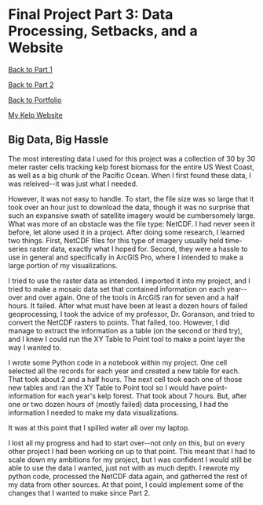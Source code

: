 # Final Project Part 3: Data Processing, Setbacks, and a Website
[Back to Part 1](kelp-proj-HNeblina.md)

[Back to Part 2](final-part-2)

[Back to Portfolio](README.md)

[My Kelp Website](https://carnegiemellon.shorthandstories.com/070951e8-c3d6-49d9-8166-4a097fa5b8f1/index.html)

## Big Data, Big Hassle
The most interesting data I used for this project was a collection of 30 by 30 meter raster cells tracking kelp forest biomass for the entire US West Coast, as well as a big chunk of the Pacific Ocean. When I first found these data, I was releived--it was just what I needed. 

However, it was not easy to handle. To start, the file size was so large that it took over an hour just to download the data, though it was no surprise that such an expansive swath of satellite imagery would be cumbersomely large. What was more of an obstacle was the file type: NetCDF. I had never seen it before, let alone used it in a project. After doing some research, I learned two things. First, NetCDF files for this type of imagery usually held time-series raster data, exactly what I hoped for. Second, they were a hassle to use in general and specifically in ArcGIS Pro, where I intended to make a large portion of my visualizations.

I tried to use the raster data as intended. I imported it into my project, and I tried to make a mosaic data set that contained information on each year--over and over again. One of the tools in ArcGIS ran for seven and a half hours. It failed. After what must have been at least a dozen hours of failed geoprocessing, I took the advice of my professor, Dr. Goranson, and tried to convert the NetCDF rasters to points. That failed, too. However, I did manage to extract the information as a table (on the second or third try), and I knew I could run the XY Table to Point tool to make a point layer the way I wanted to. 

I wrote some Python code in a notebook within my project. One cell selected all the records for each year and created a new table for each. That took about 2 and a half hours. The next cell took each one of those new tables and ran the XY Table to Point tool so I would have point-information for each year's kelp forest. That took about 7 hours. But, after one or two dozen hours of (mostly failed) data processing, I had the information I needed to make my data visualizations.

It was at this point that I spilled water all over my laptop.

I lost all my progress and had to start over--not only on this, but on every other project I had been working on up to that point. This meant that I had to scale down my ambitions for my project, but I was confident I would still be able to use the data I wanted, just not with as much depth. I rewrote my python code, processed the NetCDF data again, and gatherred the rest of my data from other sources. At that point, I could implement some of the changes that I wanted to make since Part 2.


## 
